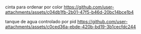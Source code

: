 
cinta para ordenar por color
https://github.com/user-attachments/assets/c04db1fb-2b01-47f5-b46d-20bc14bce1b4


tanque de agua controlado por pid
https://github.com/user-attachments/assets/c0ced36a-ebde-420b-bd19-3b1cecfdc244

